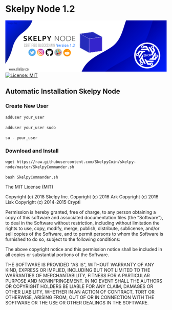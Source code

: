 # Skelpy Node 1.2
![Skelpy Node Banner](node-banner.jpg)
[![License: MIT](https://badgen.now.sh/badge/license/MIT)](LICENSE)

## Automatic Installation Skelpy Node

### Create New User

```
adduser your_user

adduser your_user sudo

su - your_user 
```

### Download and Install

```
wget https://raw.githubusercontent.com/SkelpyCoin/skelpy-node/master/SkelpyCommander.sh

bash SkelpyCommander.sh
```

The MIT License (MIT)

Copyright (c) 2018 Skelpy Inc. Copyright (c) 2016 Ark Copyright (c) 2016 Lisk Copyright (c) 2014-2015 Crypti

Permission is hereby granted, free of charge, to any person obtaining a copy of this software and associated documentation files (the "Software"), to deal in the Software without restriction, including without limitation the rights to use, copy, modify, merge, publish, distribute, sublicense, and/or sell copies of the Software, and to permit persons to whom the Software is furnished to do so, subject to the following conditions:

The above copyright notice and this permission notice shall be included in all copies or substantial portions of the Software.

THE SOFTWARE IS PROVIDED "AS IS", WITHOUT WARRANTY OF ANY KIND, EXPRESS OR IMPLIED, INCLUDING BUT NOT LIMITED TO THE WARRANTIES OF MERCHANTABILITY, FITNESS FOR A PARTICULAR PURPOSE AND NONINFRINGEMENT. IN NO EVENT SHALL THE AUTHORS OR COPYRIGHT HOLDERS BE LIABLE FOR ANY CLAIM, DAMAGES OR OTHER LIABILITY, WHETHER IN AN ACTION OF CONTRACT, TORT OR OTHERWISE, ARISING FROM, OUT OF OR IN CONNECTION WITH THE SOFTWARE OR THE USE OR OTHER DEALINGS IN THE SOFTWARE.
